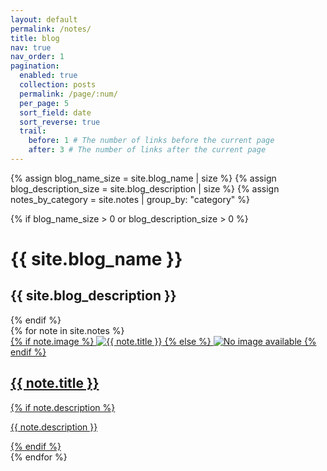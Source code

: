 ```yaml
---
layout: default
permalink: /notes/
title: blog
nav: true
nav_order: 1
pagination:
  enabled: true
  collection: posts
  permalink: /page/:num/
  per_page: 5
  sort_field: date
  sort_reverse: true
  trail:
    before: 1 # The number of links before the current page
    after: 3 # The number of links after the current page
---
```


<div class="post">

{% assign blog_name_size = site.blog_name | size %}
{% assign blog_description_size = site.blog_description | size %}
{% assign notes_by_category = site.notes | group_by: "category" %}

{% if blog_name_size > 0 or blog_description_size > 0 %}

  <div class="header-bar">
    <h1>{{ site.blog_name }}</h1>
    <h2>{{ site.blog_description }}</h2>
  </div>
  {% endif %}

<div class="notes-container">
  {% for note in site.notes %}
    <div class="note-tile">
      <a href="{{ note.url }}">
        <div class="note-thumbnail">
          {% if note.image %}
            <img src="{{ note.image }}" alt="{{ note.title }}">
          {% else %}
            <img src="/assets/img/default-thumbnail.jpg" alt="No image available">
          {% endif %}
        </div>
        <div class="note-content">
          <h2 class="note-title">{{ note.title }}</h2>
          {% if note.description %}
            <p class="note-description">{{ note.description }}</p>
          {% endif %}
        </div>
      </a>
    </div>
  {% endfor %}
</div>

</div>
